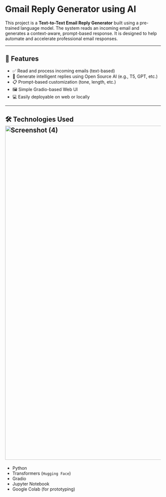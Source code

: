 # Gmail Reply Generator using AI

This project is a **Text-to-Text Email Reply Generator** built using a pre-trained language model. The system reads an incoming email and generates a context-aware, prompt-based response. It is designed to help automate and accelerate professional email responses.

---

## 🚀 Features

- ✅ Read and process incoming emails (text-based)
- 🧠 Generate intelligent replies using Open Source AI (e.g., T5, GPT, etc.)
- 📋 Prompt-based customization (tone, length, etc.)
- 🖼️ Simple Gradio-based Web UI
- 💻 Easily deployable on web or locally

---

## 🛠️ Technologies Used<img width="1920" height="1080" alt="Screenshot (4)" src="https://github.com/user-attachments/assets/9eef6dbc-808c-44f2-a52a-2a4059b6925b" />


- Python
- Transformers (`Hugging Face`)
- Gradio
- Jupyter Notebook
- Google Colab (for prototyping)
